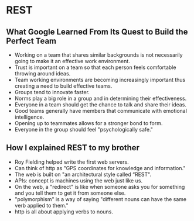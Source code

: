 # REST  

## What Google Learned From Its Quest to Build the Perfect Team  

- Working on a team that shares similar backgrounds is not necessarily going to make it an effective work environment.  
- Trust is important on a team so that each person feels comfortable throwing around ideas. 
- Team working environments are becoming increasingly important thus creating a need to build effective teams. 
- Groups tend to innovate faster. 
- Norms play a big role in a group and in determining their effectiveness. 
- Everyone in a team should get the chance to talk and share their ideas. 
- Good teams generally have members that communicate with emotional intelligence. 
- Opening up to teammates allows for a stronger bond to form. 
- Everyone in the group should feel "psychologically safe."  

## How I explained REST to my brother  

- Roy Fielding helped write the first web servers. 
- Can think of http as "GPS coordinates for knowledge and information."
- The web is built on "an architectural style called “REST".
- APIs: concept is machines using the web just like us. 
- On the web, a "redirect" is like when someone asks you for something and you tell them to get it from someone else. 
- "polymorphism" is a way of saying "different nouns can have the same verb applied to them." 
- http is all about applying verbs to nouns. 



